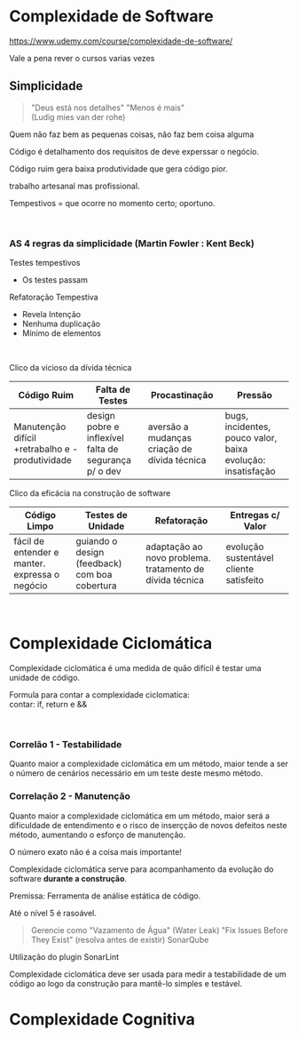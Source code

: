 # Complexidade de Software

<https://www.udemy.com/course/complexidade-de-software/>

Vale a pena rever o cursos varias vezes

## Simplicidade

>"Deus está nos detalhes" "Menos é mais" \
>(Ludig mies van der rohe)

Quem não faz bem as pequenas coisas, não faz bem coisa alguma

Código é detalhamento dos requisitos de deve experssar o negócio.

Código ruim gera baixa produtividade que gera código pior.

trabalho artesanal mas profissional.

Tempestivos = que ocorre no momento certo; oportuno.

</br>

### AS 4 regras da simplicidade (Martin Fowler : Kent Beck)

Testes tempestivos
- Os testes passam

Refatoração Tempestiva
- Revela Intenção
- Nenhuma duplicação
- Mínimo de elementos

</br>

Clico da vicioso da dívida técnica

| Código Ruim                                       | Falta de Testes                                       | Procastinação                                | Pressão                                                     |
|---------------------------------------------------|-------------------------------------------------------|----------------------------------------------|-------------------------------------------------------------|
| Manutenção difícil  +retrabalho e -produtividade  | design pobre e inflexível falta de segurança p/ o dev | aversão a mudanças criação de dívida técnica | bugs, incidentes, pouco valor, baixa evolução: insatisfação |


Clico da eficácia na construção de software

| Código Limpo                                      | Testes de Unidade                                     | Refatoração                                              | Entregas c/ Valor                                                     |
|---------------------------------------------------|-------------------------------------------------------|----------------------------------------------------------|-------------------------------------------------------------|
| fácil de entender e manter. expressa o negócio    | guiando o design (feedback) com boa cobertura         | adaptação ao novo problema. tratamento de dívida técnica | evolução sustentável cliente satisfeito                     |

</br>

# Complexidade Ciclomática

Complexidade ciclomática é uma medida de quão difícil é testar uma unidade de código.

Formula para contar a complexidade ciclomatica:\
contar: if, return e &&

</br>


### Correlão 1 - Testabilidade

Quanto maior a complexidade ciclomática em um método, maior tende a ser o número de
cenários necessário em um teste deste mesmo método.

### Correlação 2 - Manutenção

Quanto maior a complexidade ciclomática em um método, maior será a
dificuldade de entendimento e o risco de inserçção de novos defeitos
neste método, aumentando o esforço de manutenção.


O número exato não é a coisa mais importante!

Complexidade ciclomática serve para acompanhamento da evolução do software 
**durante a construção**.

Premissa: Ferramenta de análise estática de código.

Até o nível 5 é rasoável.


>Gerencie como "Vazamento de Água" (Water Leak)
>"Fix Issues Before They Exist" (resolva antes de existir)
SonarQube

Utilização do plugin SonarLint


Complexidade ciclomática deve ser usada para medir a testabilidade
de um código ao logo da construção para mantê-lo simples e testável.


# Complexidade Cognitiva

